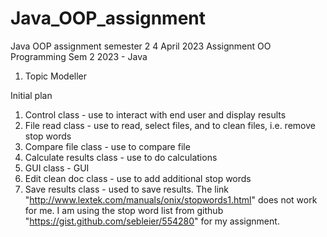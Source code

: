 # Java_OOP_assignment
Java OOP assignment semester 2
4 April 2023
Assignment OO Programming Sem 2 2023 - Java
1. Topic Modeller

Initial plan
1. Control class - use to interact with end user and display results
2. File read class - use to read, select files, and to clean files, i.e. remove stop words
3. Compare file class - use to compare file
4. Calculate results class - use to do calculations
5. GUI class - GUI
6. Edit clean doc class - use to add additional stop words
7. Save results class - used to save results.
The link "http://www.lextek.com/manuals/onix/stopwords1.html" does not work for me. I am using the stop word list from github "https://gist.github.com/sebleier/554280" for my assignment. 
